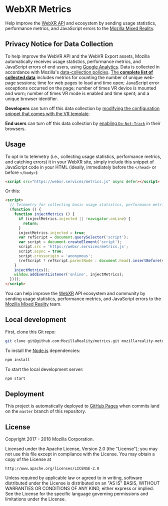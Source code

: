 # WebXR Metrics

Help improve the [WebXR API](https://immersive-web.github.io/webxr/) and ecosystem by sending usage statistics, performance metrics, and JavaScript errors to the [Mozilla Mixed Reality](https://vr.mozilla.org/).


## Privacy Notice for Data Collection

To help improve the WebVR API and the WebVR Export assets, Mozilla automatically receives usage statistics, performance metrics, and JavaScript errors of end users, using [Google Analytics](https://analytics.google.com/analytics/web/). Data is collected in accordance with Mozilla's [data-collection policies](https://www.mozilla.org/privacy/websites/). [The **complete list of collected data**](METRICS.MD) includes metrics for counting the number of unique web-page sessions; time for web pages to load and time open; JavaScript error exceptions occurred on the page; number of times VR device is mounted and worn; number of times VR mode is enabled and time spent; and a unique browser identifier.

**Developers** can turn off this data collection by [modifying the configuration snippet that comes with the VR template](./docs/customization/disabling-telemetry.md).  

**End users** can turn off this data collection by [enabling `Do-Not-Track`](https://developer.mozilla.org/en-US/docs/Web/HTTP/Headers/DNT) in their browsers.


## Usage

To opt in to telemetry (i.e., collecting usage statistics, performance metrics, and catching errors)  it in your WebXR site, simply include this snippet of JavaScript code in your HTML (ideally, immediately before the `</head>` or before `</body>`):

```html
<script src="https://webxr.services/metrics.js" async defer></script>
```

Or this:

```html
<script>
  // Telemetry for collecting basic usage statistics, performance metrics, and catching errors.
  (function () {
    function injectMetrics () {
      if (injectMetrics.injected || !navigator.onLine) {
        return;
      }
      injectMetrics.injected = true;
      var refScript = document.querySelector('script');
      var script = document.createElement('script');
      script.src = 'https://webxr.services/metrics.js';
      script.async = true;
      script.crossorigin = 'anonymous';
      (refScript ? refScript.parentNode : document.head).insertBefore(script, ref);
    }
    injectMetrics();
    window.addEventListener('online', injectMetrics);
  })();
</script>
````

You can help improve the [WebXR](https://immersive-web.github.io/webxr/) API ecosystem and community by sending usage statistics, performance metrics, and JavaScript errors to the [Mozilla Mixed Reality](https://vr.mozilla.org/) team.



## Local development

First, clone this Git repo:

```sh
git clone git@github.com:MozillaReality/metrics.git mozillareality-metrics && cd mozillareality-metrics
```

To install the [Node.js](https://nodejs.org/en/download/) dependencies:

```sh
npm install
```

To start the local development server:

```sh
npm start
```


## Deployment

This project is automatically deployed to [GitHub Pages](https://webvr.services/metrics.js) when commits land on the `master` branch of this repository.


## License

Copyright 2017 - 2018 Mozilla Corporation.

Licensed under the Apache License, Version 2.0 (the "License");
you may not use this file except in compliance with the License.
You may obtain a copy of the License at

    http://www.apache.org/licenses/LICENSE-2.0

Unless required by applicable law or agreed to in writing, software
distributed under the License is distributed on an "AS IS" BASIS,
WITHOUT WARRANTIES OR CONDITIONS OF ANY KIND, either express or implied.
See the License for the specific language governing permissions and
limitations under the License.
